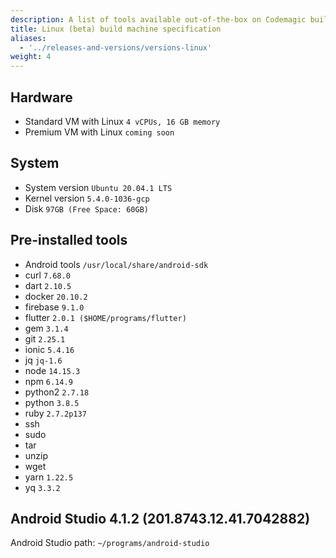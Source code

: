 ```yaml
---
description: A list of tools available out-of-the-box on Codemagic build machines.
title: Linux (beta) build machine specification
aliases:
  - '../releases-and-versions/versions-linux'
weight: 4
---
```


## Hardware

- Standard VM with Linux `4 vCPUs, 16 GB memory`
- Premium VM with Linux `coming soon`

## System

- System version `Ubuntu 20.04.1 LTS`
- Kernel version `5.4.0-1036-gcp`
- Disk `97GB (Free Space: 60GB)`

## Pre-installed tools

- Android tools `/usr/local/share/android-sdk`
- curl `7.68.0`
- dart `2.10.5`
- docker `20.10.2`
- firebase `9.1.0`
- flutter `2.0.1 ($HOME/programs/flutter)`
- gem `3.1.4`
- git `2.25.1`
- ionic `5.4.16`
- jq `jq-1.6`
- node `14.15.3`
- npm `6.14.9`
- python2 `2.7.18`
- python `3.8.5`
- ruby `2.7.2p137`
- ssh
- sudo
- tar
- unzip
- wget
- yarn `1.22.5`
- yq `3.3.2`

## Android Studio 4.1.2 (201.8743.12.41.7042882)

Android Studio path: `~/programs/android-studio`

